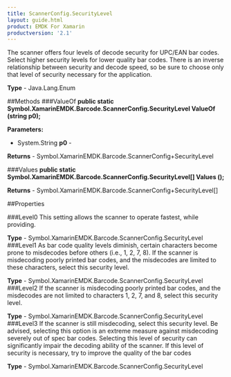 ```yaml
---
title: ScannerConfig.SecurityLevel
layout: guide.html
product: EMDK For Xamarin
productversion: '2.1'
---
```

The scanner offers four levels of decode security for UPC/EAN bar codes. Select higher security levels for lower quality bar codes. There is an inverse relationship between security and decode speed, so be sure to choose only that level of security necessary for the application.

**Type** - Java.Lang.Enum

##Methods
###ValueOf
**public static Symbol.XamarinEMDK.Barcode.ScannerConfig.SecurityLevel ValueOf (string p0);**


        

**Parameters:** 

* System.String **p0** - 
        

**Returns** - Symbol.XamarinEMDK.Barcode.ScannerConfig+SecurityLevel

###Values
**public static Symbol.XamarinEMDK.Barcode.ScannerConfig.SecurityLevel[] Values ();**


        


**Returns** - Symbol.XamarinEMDK.Barcode.ScannerConfig+SecurityLevel[]

##Properties

###Level0
This setting allows the scanner to operate fastest, while providing.

**Type** - Symbol.XamarinEMDK.Barcode.ScannerConfig.SecurityLevel
###Level1
As bar code quality levels diminish, certain characters become prone to misdecodes before others (i.e., 1, 2, 7, 8). If the scanner is misdecoding poorly printed bar codes, and the misdecodes are limited to these characters, select this security level.

**Type** - Symbol.XamarinEMDK.Barcode.ScannerConfig.SecurityLevel
###Level2
If the scanner is misdecoding poorly printed bar codes, and the misdecodes are not limited to characters 1, 2, 7, and 8, select this security level.

**Type** - Symbol.XamarinEMDK.Barcode.ScannerConfig.SecurityLevel
###Level3
If the scanner is still misdecoding, select this security level. Be advised, selecting this option is an extreme measure against misdecoding severely out of spec bar codes. Selecting this level of security can significantly impair the decoding ability of the scanner. If this level of security is necessary, try to improve the quality of the bar codes

**Type** - Symbol.XamarinEMDK.Barcode.ScannerConfig.SecurityLevel















